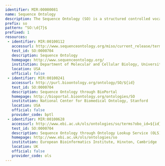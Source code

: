 ```yaml
---
identifier: MIR:00000081
name: Sequence Ontology
description: The Sequence Ontology (SO) is a structured controlled vocabulary for the parts of a genomic annotation. It provides a common set of terms and definitions to facilitate the exchange, analysis and management of genomic data.
prefix: so
pattern: ^SO:\d{7}$
prefixed: 1
resources:
 - identifier: MIR:00100112
   accessurl: http://www.sequenceontology.org/miso/current_release/term/${id}
   test_id: SO:0000704
   description: Sequence Ontology
   homepage: http://www.sequenceontology.org/
   institution: Department of Molecular and Cellular Biology, University of California, Berkeley
   location: USA
   official: false
 - identifier: MIR:00100241
   accessurl: http://purl.bioontology.org/ontology/SO/${id}
   test_id: SO:0000704
   description: Sequence Ontology through BioPortal
   homepage: http://bioportal.bioontology.org/ontologies/SO
   institution: National Center for Biomedical Ontology, Stanford
   location: USA
   official: false
   provider_code: bptl
 - identifier: MIR:00100628
   accessurl: http://www.ebi.ac.uk/ols/ontologies/so/terms?obo_id=${id}
   test_id: SO:0000704
   description: Sequence Ontology through Ontology Lookup Service (OLS)
   homepage: http://www.ebi.ac.uk/ols/ontologies/so
   institution: European Bioinformatics Institute, Hinxton, Cambridge
   location: UK
   official: false
   provider_code: ols
---
```

